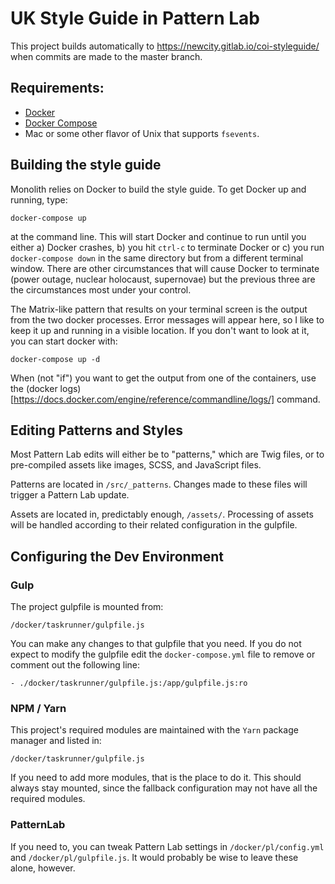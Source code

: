 # UK Style Guide in Pattern Lab

This project builds automatically to https://newcity.gitlab.io/coi-styleguide/ when commits are made to the master branch.

## Requirements:

* [Docker](https://www.docker.com/products/overview)
* [Docker Compose](https://docs.docker.com/compose/install/)
* Mac or some other flavor of Unix that supports `fsevents`. 

## Building the style guide

Monolith relies on Docker to build the style guide. To get Docker up and running, type:

```docker-compose up```

at the command line. This will start Docker and continue to run until you either a) Docker crashes, b) you hit `ctrl-c` to terminate Docker or c) you run `docker-compose down` in the same directory but from a different terminal window. There are other circumstances that will cause Docker to terminate (power outage, nuclear holocaust, supernovae) but the previous three are the circumstances most under your control.

The Matrix-like pattern that results on your terminal screen is the output from the two docker processes. Error messages will appear here, so I like to keep it up and running in a visible location. If you don't want to look at it, you can start docker with:

```docker-compose up -d```

When (not "if") you want to get the output from one of the containers, use the (docker logs)[https://docs.docker.com/engine/reference/commandline/logs/] command.

## Editing Patterns and Styles

Most Pattern Lab edits will either be to "patterns," which are Twig files, or to pre-compiled assets like images, SCSS, and JavaScript files.

Patterns are located in `/src/_patterns`. Changes made to these files will trigger a Pattern Lab update.

Assets are located in, predictably enough, `/assets/`. Processing of assets will be handled according to their related configuration in the gulpfile.

## Configuring the Dev Environment

### Gulp

The project gulpfile is mounted from:

`/docker/taskrunner/gulpfile.js`

You can make any changes to that gulpfile that you need. If you do not expect to modify the gulpfile edit the `docker-compose.yml` file to remove or comment out the following line:

`- ./docker/taskrunner/gulpfile.js:/app/gulpfile.js:ro`

### NPM / Yarn

This project's required modules are maintained with the `Yarn` package manager and listed in:

`/docker/taskrunner/gulpfile.js`

If you need to add more modules, that is the place to do it. This should always stay mounted, since the fallback configuration may not have all the required modules.

### PatternLab

If you need to, you can tweak Pattern Lab settings in `/docker/pl/config.yml` and `/docker/pl/gulpfile.js`. It would probably be wise to leave these alone, however. 
